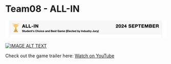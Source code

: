 # Team08 - ALL-IN

![keep your eyes on us](all-in-banner.png)

[![IMAGE ALT TEXT](http://img.youtube.com/vi/YLiZV727so8/0.jpg)](http://www.youtube.com/watch?v=YLiZV727so8 "ALL_IN Trailer")

Check out the game trailer here: [Watch on YouTube](https://www.youtube.com/watch?v=YLiZV727so8)


